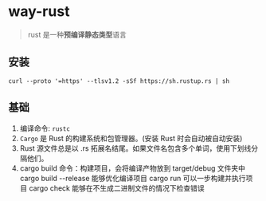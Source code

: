 # way-rust

> rust 是一种<strong>预编译静态类型</strong>语言

## 安装

```
curl --proto '=https' --tlsv1.2 -sSf https://sh.rustup.rs | sh
```

## 基础

1. 编译命令: `rustc`
2. `Cargo` 是 Rust 的构建系统和包管理器。(安装 Rust 时会自动被自动安装)
3. Rust 源文件总是以 .rs 拓展名结尾。如果文件名包含多个单词，使用下划线分隔他们。
4. cargo build 命令：构建项目，会将编译产物放到 target/debug 文件夹中
   cargo build --release 能够优化编译项目
   cargo run 可以一步构建并执行项目
   cargo check 能够在不生成二进制文件的情况下检查错误
